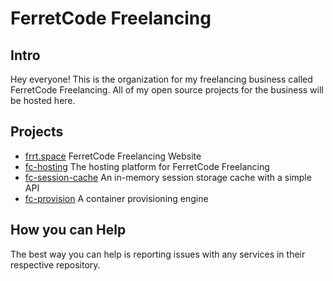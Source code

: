 # FerretCode Freelancing
 
## Intro
Hey everyone! This is the organization for my freelancing business called FerretCode Freelancing. All of my open source projects for the business will be hosted here.

## Projects
- [frrt.space](https://github.com/FerretCode-Freelancing/website) FerretCode Freelancing Website
- [fc-hosting](https://github.com/FerretCode-Freelancing/fc-hosting) The hosting platform for FerretCode Freelancing
- [fc-session-cache](https://github.com/FerretCode-Freelancing/fc-session-cache) An in-memory session storage cache with a simple API
- [fc-provision](https://github.com/FerretCode-Freelancing/fc-provision) A container provisioning engine

## How you can Help
The best way you can help is reporting issues with any services in their respective repository.
